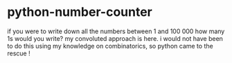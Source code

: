 # python-number-counter
if you were to write down all the numbers between 1 and 100 000 how many 1s would you write? my convoluted approach is here.
i would not have been to do this using my knowledge on combinatorics, so python came to the rescue !
